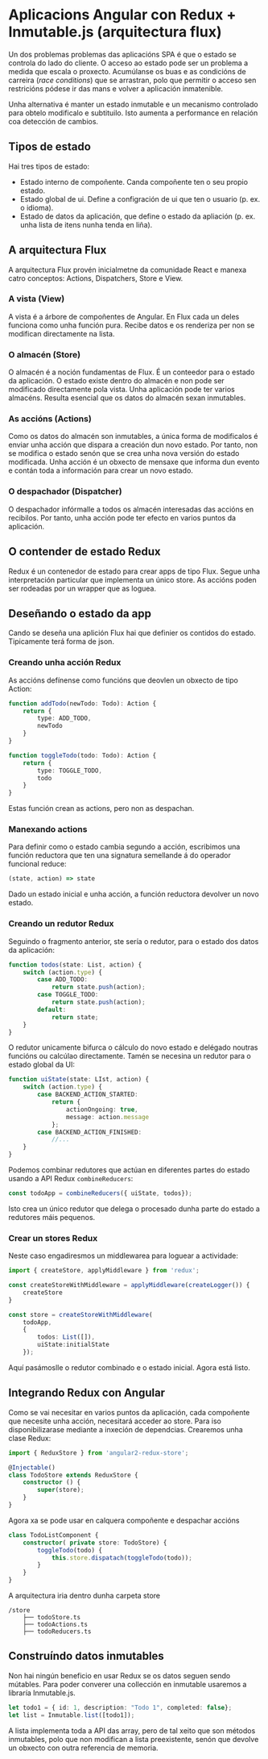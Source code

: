 # Aplicacions Angular con Redux + Inmutable.js (arquitectura flux)

Un dos problemas problemas das aplicacións SPA é que o estado se controla do lado do cliente. O acceso ao estado pode ser un problema a medida que escala o proxecto. Acumúlanse os buas e as condicións de carreira (_race conditions_) que se arrastran, polo que permitir o acceso sen restricións pódese ir das mans e volver a aplicación inmatenible.

Unha alternativa é manter un estado inmutable e un mecanismo controlado para obtelo modificalo e subtituilo. Isto aumenta a performance en relación coa detección de cambios.

## Tipos de estado

Hai tres tipos de estado:

- Estado interno de compoñente. Canda compoñente ten o seu propio estado.
- Estado global de ui. Define a configración de ui que ten o usuario (p. ex. o idioma).
- Estado de datos da aplicación, que define o estado da apliación (p. ex. unha lista de itens nunha tenda en liña).

## A arquitectura Flux

A arquitectura Flux provén inicialmetne da comunidade React e manexa catro conceptos: Actions, Dispatchers, Store e View.

### A vista (View)

A vista é a árbore de compoñentes de Angular. En Flux cada un deles funciona como unha función pura. Recibe datos e os renderiza per non se modifican directamente na lista.

### O almacén (Store)

O almacén é a noción fundamentas de Flux. É un conteedor para o estado da aplicación. O estado existe dentro do almacén e non pode ser modificado directamente pola vista. Unha aplicación pode ter varios almacéns. Resulta esencial que os datos do almacén sexan inmutables.

### As accións (Actions)

Como os datos do almacén son inmutables, a única forma de modificalos é enviar unha acción que dispara a creación dun novo estado. Por tanto, non se modifica o estado senón que se crea unha nova versión do estado modificada. Unha acción é un obxecto de mensaxe que informa dun evento e contán toda a información para crear un novo estado.

### O despachador (Dispatcher)

O despachador infórmalle a todos os almacén interesadas das accións en recibilos. Por tanto, unha acción pode ter efecto en varios puntos da aplicación.

## O contender de estado Redux

Redux é un contenedor de estado para crear apps de tipo Flux. Segue unha interpretación particular que implementa un único store. As accións poden ser rodeadas por un wrapper que as loguea.

## Deseñando o estado da app

Cando se deseña una aplición Flux hai que definier os contidos do estado. Tipicamente terá forma de json.

### Creando unha acción Redux

As accións defínense como funcións que deovlen un obxecto de tipo Action:

```TypeScript
function addTodo(newTodo: Todo): Action {
    return {
        type: ADD_TODO,
        newTodo
    }
}

function toggleTodo(todo: Todo): Action {
    return {
        type: TOGGLE_TODO,
        todo
    }
}
```

Estas función crean as actions, pero non as despachan.

### Manexando actions

Para definir como o estado cambia segundo a acción, escribimos una función reductora que ten una signatura semellande á do operador funcional reduce:

```TypeScript
(state, action) => state
```

Dado un estado inicial e unha acción, a función reductora devolver un novo estado.

### Creando un redutor Redux

Seguindo o fragmento anterior, ste sería o redutor, para o estado dos datos da aplicación:

```TypeScript
function todos(state: List, action) {
    switch (action.type) {
        case ADD_TODO:
            return state.push(action);
        case TOGGLE_TODO:
            return state.push(action);
        default:
            return state;
    }
}
```

O redutor unicamente bifurca o cálculo do novo estado e delégado noutras funcións ou calcúlao directamente. Tamén se necesina un redutor para o estado global da UI:

```TypeScript
function uiState(state: LIst, action) {
    switch (action.type) {
        case BACKEND_ACTION_STARTED:
            return {
                actionOngoing: true,
                message: action.message
            };
        case BACKEND_ACTION_FINISHED:
            //...
    }
}
```

Podemos combinar redutores que actúan en diferentes partes do estado usando a API Redux `combineReducers`:

```TypeScript
const todoApp = combineReducers({ uiState, todos});
```

Isto crea un único redutor que delega o procesado dunha parte do estado a redutores máis pequenos.

### Crear un stores Redux

Neste caso engadiresmos un middlewarea para loguear a actividade:

```TypeScript
import { createStore, applyMiddleware } from 'redux';

const createStoreWithMiddleware = applyMiddleware(createLogger()) {
    createStore
}

const store = createStoreWithMiddleware(
    todoApp,
    {
        todos: List([]),
        uiState:initialState
    });
```

Aquí pasámoslle o redutor combinado e o estado inicial. Agora está listo.

## Integrando Redux con Angular

Como se vai necesitar en varios puntos da aplicación, cada compoñente que necesite unha acción, necesitará acceder ao store. Para iso disponibilizarase mediante a inxeción de dependcias. Crearemos unha clase Redux:

```TypeScript
import { ReduxStore } from 'angular2-redux-store';

@Injectable()
class TodoStore extends ReduxStore {
    constructor () {
        super(store);
    }
}
```

Agora xa se pode usar en calquera compoñente e despachar accións

```TypeScript
class TodoListComponent {
    constructor( private store: TodoStore) {
        toggleTodo(todo) {
            this.store.dispatach(toggleTodo(todo));
        }
    }
}
```

A arquitectura iria dentro dunha carpeta store

```
/store
    ├── todoStore.ts
    ├── todoActions.ts
    ├── todoReducers.ts
```

## Construíndo datos inmutables

Non hai ningún beneficio en usar Redux se os datos seguen sendo mútables. Para poder converer una collección en inmutable usaremos a libraría Inmutable.js.

```TypeScript
let todo1 = { id: 1, description: "Todo 1", completed: false};
let list = Inmutable.list([todo1]);
```

A lista implementa toda a API das array, pero de tal xeito que son métodos inmutables, polo que non modifican a lista preexistente, senón que devolve un obxecto con outra referencia de memoria.
